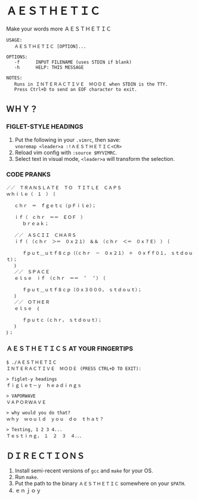 # ＡＥＳＴＨＥＴＩＣ
Make your words more ＡＥＳＴＨＥＴＩＣ

```
USAGE:
   ＡＥＳＴＨＥＴＩＣ [OPTION]...
   
OPTIONS:
   -f      INPUT FILENAME (uses STDIN if blank)
   -h      HELP: THIS MESSAGE
   
NOTES:
   Runs in ＩＮＴＥＲＡＣＴＩＶＥ　ＭＯＤＥ when STDIN is the TTY.
   Press Ctrl+D to send an EOF character to exit.
```

## ＷＨＹ？
### FIGLET-STYLE HEADINGS

1. Put the following in your `.vimrc`, then save:<br/>
   `vnoremap <leader>a :!ＡＥＳＴＨＥＴＩＣ<CR>`
2. Reload vim config with `:source $MYVIMRC`.
3. Select text in visual mode, `<leader>a` will transform the selection.

### CODE PRANKS

```
／／　ＴＲＡＮＳＬＡＴＥ　ＴＯ　ＴＩＴＬＥ　ＣＡＰＳ
ｗｈｉｌｅ（　１　）　｛

   ｃｈｒ　＝　ｆｇｅｔｃ（ｐＦｉｌｅ）；

   ｉｆ（　ｃｈｒ　＝＝　ＥＯＦ　）
      ｂｒｅａｋ；

   ／／　ＡＳＣＩＩ　ＣＨＡＲＳ
   ｉｆ（　（ｃｈｒ　＞＝　０ｘ２１）　＆＆　（ｃｈｒ　＜＝　０ｘ７Ｅ）　）　｛

      ｆｐｕｔ＿ｕｔｆ８ｃｐ（（ｃｈｒ　－　０ｘ２１）　＋　０ｘｆｆ０１，　ｓｔｄｏｕｔ）；
   ｝
   ／／　ＳＰＡＣＥ
   ｅｌｓｅ　ｉｆ　（ｃｈｒ　＝＝　＇　＇）　｛

      ｆｐｕｔ＿ｕｔｆ８ｃｐ（０ｘ３０００，　ｓｔｄｏｕｔ）；
   ｝
   ／／　ＯＴＨＥＲ
   ｅｌｓｅ　｛

      ｆｐｕｔｃ（ｃｈｒ，　ｓｔｄｏｕｔ）；
   ｝
｝；
```

### ＡＥＳＴＨＥＴＩＣＳ AT YOUR FINGERTIPS
```
$ ./ＡＥＳＴＨＥＴＩＣ 
ＩＮＴＥＲＡＣＴＩＶＥ　ＭＯＤＥ (PRESS CTRL+D TO EXIT):

> figlet-y headings
ｆｉｇｌｅｔ－ｙ　ｈｅａｄｉｎｇｓ

> VAPORWAVE
ＶＡＰＯＲＷＡＶＥ

> why would you do that?
ｗｈｙ　ｗｏｕｌｄ　ｙｏｕ　ｄｏ　ｔｈａｔ？

> Testing, 1 2 3 4...
Ｔｅｓｔｉｎｇ，　１　２　３　４．．．
```

## ＤＩＲＥＣＴＩＯＮＳ
1. Install semi-recent versions of `gcc` and `make` for your OS.
2. Run `make`.
3. Put the path to the binary `ＡＥＳＴＨＥＴＩＣ` somewhere on your `$PATH`.
4. ｅｎｊｏｙ
